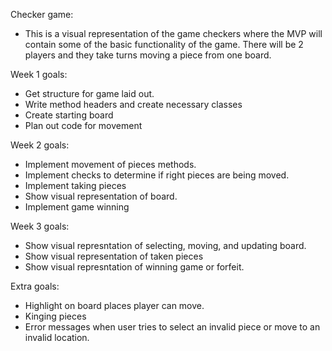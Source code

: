 Checker game: 
- This is a visual representation of the game checkers where the MVP will contain some of the basic functionality of the game. There will be 2 players and they take turns moving a piece from one board.

Week 1 goals:
  - Get structure for game laid out. 
  - Write method headers and create necessary classes
  - Create starting board
  - Plan out code for movement

Week 2 goals:

  - Implement movement of pieces methods.
  - Implement checks to determine if right pieces are being moved.
  - Implement taking pieces
  - Show visual representation of board.
  - Implement game winning

Week 3 goals:
  - Show visual represntation of selecting, moving, and updating board.
  - Show visual representation of taken pieces
  - Show visual represntation of winning game or forfeit.

Extra goals: 
- Highlight on board places player can move.
- Kinging pieces
- Error messages when user tries to select an invalid piece or move to an invalid location.
